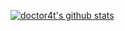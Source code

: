 [![doctor4t's github stats](https://github-readme-stats.vercel.app/api?username=doctor4t&count_private=true&show_icons=true&include_all_commits=true)](https://github.com/doctor4t/github-readme-stats)

<!--
Here are some ideas to get you started:

- 🔭 I’m currently working on ...
- 🌱 I’m currently learning ...
- 👯 I’m looking to collaborate on ...
- 🤔 I’m looking for help with ...
- 💬 Ask me about ...
- 📫 How to reach me: ...
- 😄 Pronouns: ...
- ⚡ Fun fact: ...
-->
